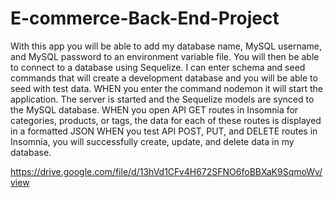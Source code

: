 # E-commerce-Back-End-Project

With this app you will be able to add my database name, MySQL username, and MySQL password to an environment variable file.
You will then be able to connect to a database using Sequelize.
I can enter schema and seed commands that will create a development database and you will be able to seed with test data.
WHEN you enter the command nodemon it will start the application.
The server is started and the Sequelize models are synced to the MySQL database.
WHEN you open API GET routes in Insomnia for categories, products, or tags, the data for each of these routes is displayed in a formatted JSON
WHEN you test API POST, PUT, and DELETE routes in Insomnia, you will successfully create, update, and delete data in my database.

https://drive.google.com/file/d/13hVd1CFv4H672SFNO6foBBXaK9SqmoWv/view 